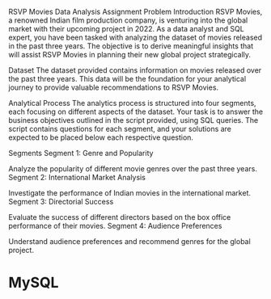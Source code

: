 RSVP Movies Data Analysis Assignment
Problem Introduction
RSVP Movies, a renowned Indian film production company, is venturing into the global market with their upcoming project in 2022. As a data analyst and SQL expert, you have been tasked with analyzing the dataset of movies released in the past three years. The objective is to derive meaningful insights that will assist RSVP Movies in planning their new global project strategically.

Dataset
The dataset provided contains information on movies released over the past three years. This data will be the foundation for your analytical journey to provide valuable recommendations to RSVP Movies.

Analytical Process
The analytics process is structured into four segments, each focusing on different aspects of the dataset. Your task is to answer the business objectives outlined in the script provided, using SQL queries. The script contains questions for each segment, and your solutions are expected to be placed below each respective question.

Segments
Segment 1: Genre and Popularity

Analyze the popularity of different movie genres over the past three years.
Segment 2: International Market Analysis

Investigate the performance of Indian movies in the international market.
Segment 3: Directorial Success

Evaluate the success of different directors based on the box office performance of their movies.
Segment 4: Audience Preferences

Understand audience preferences and recommend genres for the global project.
# MySQL